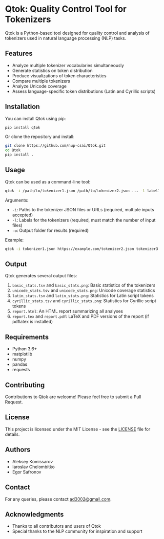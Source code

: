 # Qtok: Quality Control Tool for Tokenizers

Qtok is a Python-based tool designed for quality control and analysis of tokenizers used in natural language processing (NLP) tasks.

## Features

- Analyze multiple tokenizer vocabularies simultaneously
- Generate statistics on token distribution
- Produce visualizations of token characteristics
- Compare multiple tokenizers
- Analyze Unicode coverage
- Assess language-specific token distributions (Latin and Cyrillic scripts)

## Installation

You can install Qtok using pip:

```bash
pip install qtok
```

Or clone the repository and install:

```bash
git clone https://github.com/nup-csai/Qtok.git
cd Qtok
pip install .
```

## Usage

Qtok can be used as a command-line tool:

```bash
qtok -i /path/to/tokenizer1.json /path/to/tokenizer2.json ... -l label1 label2 ... -o /path/to/output/folder
```

Arguments:
- `-i`: Paths to the tokenizer JSON files or URLs (required, multiple inputs accepted)
- `-l`: Labels for the tokenizers (required, must match the number of input files)
- `-o`: Output folder for results (required)

Example:
```bash
qtok -i tokenizer1.json https://example.com/tokenizer2.json tokenizer3.json -l label1 label2 label3 -o output_folder
```

## Output

Qtok generates several output files:

1. `basic_stats.tsv` and `basic_stats.png`: Basic statistics of the tokenizers
2. `unicode_stats.tsv` and `unicode_stats.png`: Unicode coverage statistics
3. `latin_stats.tsv` and `latin_stats.png`: Statistics for Latin script tokens
4. `cyrillic_stats.tsv` and `cyrillic_stats.png`: Statistics for Cyrillic script tokens
5. `report.html`: An HTML report summarizing all analyses
6. `report.tex` and `report.pdf`: LaTeX and PDF versions of the report (if pdflatex is installed)

## Requirements

- Python 3.6+
- matplotlib
- numpy
- pandas
- requests

## Contributing

Contributions to Qtok are welcome! Please feel free to submit a Pull Request.

## License

This project is licensed under the MIT License - see the [LICENSE](LICENSE) file for details.

## Authors

- Aleksey Komissarov
- Iaroslav Chelombitko
- Egor Safronov

## Contact

For any queries, please contact ad3002@gmail.com.

## Acknowledgments

- Thanks to all contributors and users of Qtok
- Special thanks to the NLP community for inspiration and support
